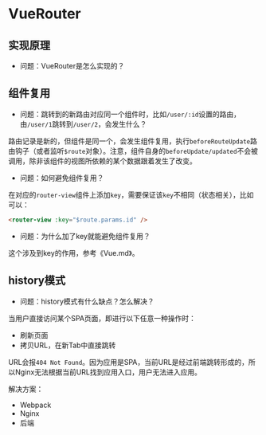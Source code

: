 # VueRouter

## 实现原理

- 问题：VueRouter是怎么实现的？



## 组件复用

- 问题：跳转到的新路由对应同一个组件时，比如`/user/:id`设置的路由，由`/user/1`跳转到`/user/2`，会发生什么？

路由记录是新的，但组件是同一个，会发生组件复用，执行`beforeRouteUpdate`路由钩子（或者监听`$route`对象）。注意，组件自身的`beforeUpdate/updated`不会被调用，除非该组件的视图所依赖的某个数据跟着发生了改变。

- 问题：如何避免组件复用？

在对应的`router-view`组件上添加`key`，需要保证该`key`不相同（状态相关），比如可以：

```html
<router-view :key="$route.params.id" />
```

- 问题：为什么加了key就能避免组件复用？

这个涉及到key的作用，参考《Vue.md》。

## history模式

- 问题：history模式有什么缺点？怎么解决？

当用户直接访问某个SPA页面，即进行以下任意一种操作时：

- 刷新页面
- 拷贝URL，在新Tab中直接跳转

URL会报`404 Not Found`。因为应用是SPA，当前URL是经过前端跳转形成的，所以Nginx无法根据当前URL找到应用入口，用户无法进入应用。

解决方案：

- Webpack
- Nginx
- 后端
